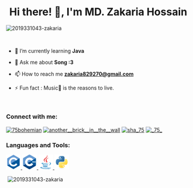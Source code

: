 <h1 align="center">Hi there! 👋, I'm MD. Zakaria Hossain</h1>



<p align="left"> <img src="https://komarev.com/ghpvc/?username=2019331043-zakaria&label=Profile%20views&color=0e75b6&style=flat" alt="2019331043-zakaria" /> </p>
<br>


- 🌱 I’m currently learning **Java**

- 💬 Ask me about **Song :3**

- 📫 How to reach me **zakaria829270@gmail.com**

- ⚡ Fun fact : Music🎵 is the reasons to live.

<br>
<h3 align="left">Connect with me:</h3>
<p align="left">
<a href="https://fb.com/75bohemian" target="blank"><img align="center" src="https://raw.githubusercontent.com/rahuldkjain/github-profile-readme-generator/master/src/images/icons/Social/facebook.svg" alt="75bohemian" height="30" width="40" /></a>
<a href="https://instagram.com/another__brick__in__the__wall" target="blank"><img align="center" src="https://raw.githubusercontent.com/rahuldkjain/github-profile-readme-generator/master/src/images/icons/Social/instagram.svg" alt="another__brick__in__the__wall" height="30" width="40" /></a>
<a href="https://www.codechef.com/users/sha_75" target="blank"><img align="center" src="https://cdn.jsdelivr.net/npm/simple-icons@3.1.0/icons/codechef.svg" alt="sha_75" height="30" width="40" /></a>
<a href="https://codeforces.com/profile/_75_" target="blank"><img align="center" src="https://raw.githubusercontent.com/rahuldkjain/github-profile-readme-generator/master/src/images/icons/Social/codeforces.svg" alt="_75_" height="30" width="40" /></a>
</p>

<h3 align="left">Languages and Tools:</h3>
<p align="left"> <a href="https://www.cprogramming.com/" target="_blank" rel="noreferrer"> <img src="https://raw.githubusercontent.com/devicons/devicon/master/icons/c/c-original.svg" alt="c" width="40" height="40"/> </a> <a href="https://www.w3schools.com/cpp/" target="_blank" rel="noreferrer"> <img src="https://raw.githubusercontent.com/devicons/devicon/master/icons/cplusplus/cplusplus-original.svg" alt="cplusplus" width="40" height="40"/> </a> <a href="https://www.java.com" target="_blank" rel="noreferrer"> <img src="https://raw.githubusercontent.com/devicons/devicon/master/icons/java/java-original.svg" alt="java" width="40" height="40"/> </a> <a href="https://www.python.org" target="_blank" rel="noreferrer"> <img src="https://raw.githubusercontent.com/devicons/devicon/master/icons/python/python-original.svg" alt="python" width="40" height="40"/> </a> </p>

<p>&nbsp;<img align="center" src="https://github-readme-stats.vercel.app/api?username=2019331043-zakaria&show_icons=true&locale=en" alt="2019331043-zakaria" /></p>
